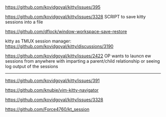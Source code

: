 https://github.com/kovidgoyal/kitty/issues/395



https://github.com/kovidgoyal/kitty/issues/3328 SCRIPT to save kitty sessions into a file

https://github.com/dflock/window-workspace-save-restore


kitty as TMUX session manager:
https://github.com/kovidgoyal/kitty/discussions/3190

https://github.com/kovidgoyal/kitty/issues/2422
OP wants to launcn ew sessions from anywhere with imparting a  parent/child relationship or seeing log output of the sessions



___
https://github.com/kovidgoyal/kitty/issues/391




https://github.com/knubie/vim-kitty-navigator


https://github.com/kovidgoyal/kitty/issues/3328



https://github.com/Force4760/kt_session